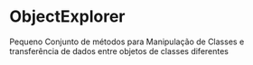 ObjectExplorer
==============

Pequeno Conjunto de métodos para Manipulação de Classes e transferência de dados entre objetos de classes diferentes
